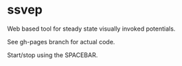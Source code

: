 ssvep
=====
Web based tool for steady state visually invoked potentials.

See gh-pages branch for actual code.

Start/stop using the SPACEBAR.
